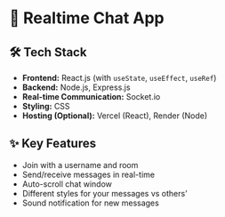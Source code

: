  <h1>💬 Realtime Chat App</h1>

  <h2>🛠️ Tech Stack</h2>
  <ul>
    <li><strong>Frontend:</strong> React.js (with <code>useState</code>, <code>useEffect</code>, <code>useRef</code>)</li>
    <li><strong>Backend:</strong> Node.js, Express.js</li>
    <li><strong>Real-time Communication:</strong> Socket.io</li>
    <li><strong>Styling:</strong> CSS</li>
    <li><strong>Hosting (Optional):</strong> Vercel (React), Render (Node)</li>
  </ul>

  <h2>✨ Key Features</h2>
  <ul>
    <li>Join with a username and room</li>
    <li>Send/receive messages in real-time</li>
    <li>Auto-scroll chat window</li>
    <li>Different styles for your messages vs others’</li>
    <li>Sound notification for new messages</li>
  </ul>
